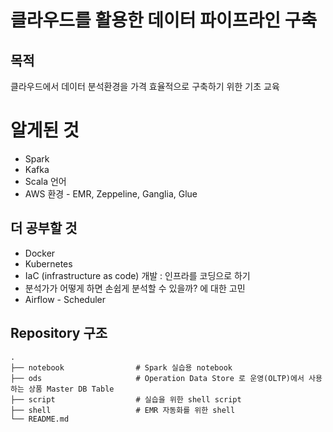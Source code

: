 # 클라우드를 활용한 데이터 파이프라인 구축  

## 목적
클라우드에서 데이터 분석환경을 가격 효율적으로 구축하기 위한 기초 교육
 
# 알게된 것
* Spark 
* Kafka
* Scala 언어
* AWS 환경 - EMR, Zeppeline, Ganglia, Glue

## 더 공부할 것
* Docker
* Kubernetes
* IaC (infrastructure as code) 개발 : 인프라를 코딩으로 하기 
* 분석가가 어떻게 하면 손쉽게 분석할 수 있을까? 에 대한 고민
* Airflow - Scheduler 
 
## Repository 구조
```
.
├── notebook                # Spark 실습용 notebook 
├── ods                     # Operation Data Store 로 운영(OLTP)에서 사용하는 상품 Master DB Table 
├── script                  # 실습을 위한 shell script 
├── shell                   # EMR 자동화를 위한 shell
└── README.md
 
```
